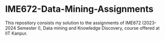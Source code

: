 # IME672-Data-Mining-Assignments
This repository consists my solution to the assignments of IME672 (2023-2024 Semester I), Data mining and Knowledge Discovery, course offered at IIT Kanpur.
